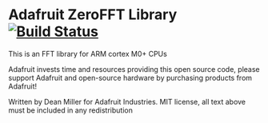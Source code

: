 # Adafruit ZeroFFT Library [![Build Status](https://travis-ci.org/adafruit/Adafruit_ZeroFFT.svg?branch=master)](https://travis-ci.org/adafruit/Adafruit_ZeroFFT)

This is an FFT library for ARM cortex M0+ CPUs

Adafruit invests time and resources providing this open source code, please support Adafruit and open-source hardware by purchasing products from Adafruit!

Written by Dean Miller for Adafruit Industries.
MIT license, all text above must be included in any redistribution